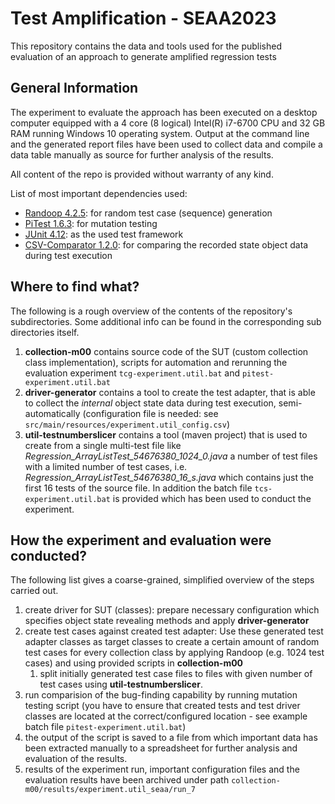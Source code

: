 # Test Amplification - SEAA2023
This repository contains the data and tools used for the published evaluation of an approach to generate amplified regression tests

## General Information
The experiment to evaluate the approach has been executed on a desktop computer equipped with a 4 core (8 logical) Intel(R) i7-6700 CPU and 32 GB RAM running Windows 10 operating system. Output at the command line and the generated report files have been used to collect data and compile a data table manually as source for further analysis of the results.

All content of the repo is provided without warranty of any kind.

List of most important dependencies used:
* [Randoop 4.2.5](https://github.com/randoop/randoop/releases/tag/v4.2.5): for random test case (sequence) generation
* [PiTest 1.6.3](https://mvnrepository.com/artifact/org.pitest/pitest-maven/1.6.3): for mutation testing
* [JUnit 4.12](https://mvnrepository.com/artifact/junit/junit/4.12): as the used test framework
* [CSV-Comparator 1.2.0](https://mvnrepository.com/artifact/com.github.ngoanh2n/csv-comparator/1.2.0): for comparing the recorded state object data during test execution

## Where to find what?
The following is a rough overview of the contents of the repository's subdirectories. Some additional info can be found in the corresponding sub directories itself.

1. **collection-m00** contains source code of the SUT (custom collection class implementation), scripts for automation and rerunning the evaluation experiment `tcg-experiment.util.bat` and `pitest-experiment.util.bat`
2. **driver-generator** contains a tool to create the test adapter, that is able to collect the _internal_ object state data during test execution, semi-automatically (configuration file is needed: see `src/main/resources/experiment.util_config.csv`)
3. **util-testnumberslicer** contains a tool (maven project) that is used to create from a single multi-test file like _Regression_ArrayListTest_54676380_1024_0.java_ a number of test files with a limited number of test cases, i.e. _Regression_ArrayListTest_54676380_16_s.java_ which contains just the first 16 tests of the source file. In addition the batch file `tcs-experiment.util.bat` is provided which has been used to conduct the experiment.

## How the experiment and evaluation were conducted?
The following list gives a coarse-grained, simplified overview of the steps carried out.

1. create driver for SUT (classes): prepare necessary configuration which specifies object state revealing methods and apply **driver-generator**
2. create test cases against created test adapter: Use these generated test adapter classes as target classes to create a certain amount of random test cases for every collection class by applying Randoop (e.g. 1024 test cases) and using provided scripts in **collection-m00** 
	1. split initially generated test case files to files with given number of test cases using **util-testnumberslicer**. 
3. run comparision of the bug-finding capability by running mutation testing script (you have to ensure that created tests and test driver classes are located at the correct/configured location - see example batch file `pitest-experiment.util.bat`)
4. the output of the script is saved to a file from which important data has been extracted manually to a spreadsheet for further analysis and evaluation of the results.
5. results of the experiment run, important configuration files and the evaluation results have been archived under path `collection-m00/results/experiment.util_seaa/run_7`